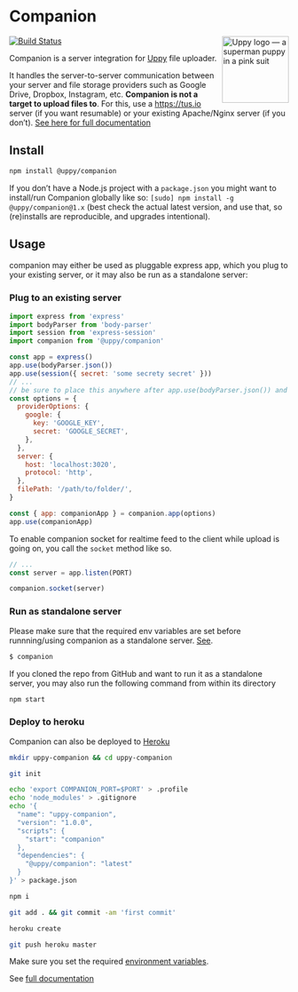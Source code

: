 # Companion

<img src="http://uppy.io/images/logos/uppy-dog-full.svg" width="120" alt="Uppy logo — a superman puppy in a pink suit" align="right">

[![Build Status](https://travis-ci.org/transloadit/uppy.svg?branch=main)](https://travis-ci.org/transloadit/uppy)

Companion is a server integration for [Uppy](https://github.com/transloadit/uppy) file uploader.

It handles the server-to-server communication between your server and file storage providers such as Google Drive, Dropbox,
Instagram, etc. **Companion is not a target to upload files to**. For this, use a <https://tus.io> server (if you want resumable) or your existing Apache/Nginx server (if you don’t). [See here for full documentation](https://uppy.io/docs/companion/)

## Install

```bash
npm install @uppy/companion
```

If you don’t have a Node.js project with a `package.json` you might want to install/run Companion globally like so: `[sudo] npm install -g @uppy/companion@1.x` (best check the actual latest version, and use that, so (re)installs are reproducible, and upgrades intentional).

## Usage

companion may either be used as pluggable express app, which you plug to your existing server, or it may also be run as a standalone server:

### Plug to an existing server

```javascript
import express from 'express'
import bodyParser from 'body-parser'
import session from 'express-session'
import companion from '@uppy/companion'

const app = express()
app.use(bodyParser.json())
app.use(session({ secret: 'some secrety secret' }))
// ...
// be sure to place this anywhere after app.use(bodyParser.json()) and app.use(session({...})
const options = {
  providerOptions: {
    google: {
      key: 'GOOGLE_KEY',
      secret: 'GOOGLE_SECRET',
    },
  },
  server: {
    host: 'localhost:3020',
    protocol: 'http',
  },
  filePath: '/path/to/folder/',
}

const { app: companionApp } = companion.app(options)
app.use(companionApp)
```

To enable companion socket for realtime feed to the client while upload is going on, you call the `socket` method like so.

```javascript
// ...
const server = app.listen(PORT)

companion.socket(server)
```

### Run as standalone server

Please make sure that the required env variables are set before runnning/using companion as a standalone server. [See](https://uppy.io/docs/companion/#Configure-Standalone).

```bash
$ companion
```

If you cloned the repo from GitHub and want to run it as a standalone server, you may also run the following command from within its
directory

```bash
npm start
```

### Deploy to heroku

Companion can also be deployed to [Heroku](https://www.heroku.com)

```sh
mkdir uppy-companion && cd uppy-companion

git init

echo 'export COMPANION_PORT=$PORT' > .profile
echo 'node_modules' > .gitignore
echo '{
  "name": "uppy-companion",
  "version": "1.0.0",
  "scripts": {
    "start": "companion"
  },
  "dependencies": {
    "@uppy/companion": "latest"
  }
}' > package.json

npm i

git add . && git commit -am 'first commit'

heroku create

git push heroku master
```

Make sure you set the required [environment variables](https://uppy.io/docs/companion/#Configure-Standalone).

See [full documentation](https://uppy.io/docs/companion/)

